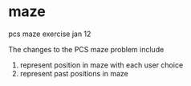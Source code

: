 # maze
pcs maze exercise jan 12

The changes to the PCS maze problem include
1) represent position in maze with each user choice
2) represent past positions in maze
